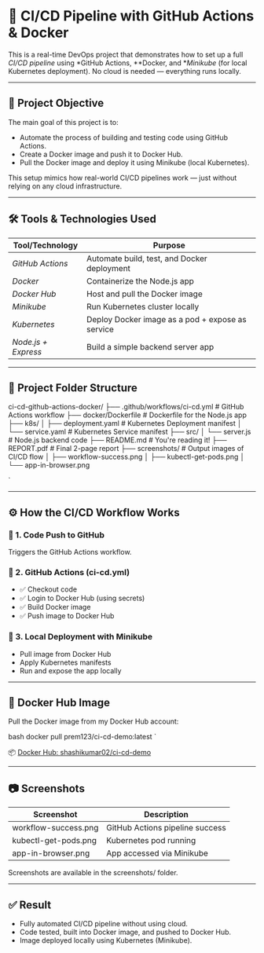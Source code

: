 # 🚀 CI/CD Pipeline with GitHub Actions & Docker

This is a real-time DevOps project that demonstrates how to set up a full *CI/CD pipeline* using *GitHub Actions, **Docker, and **Minikube* (for local Kubernetes deployment). No cloud is needed — everything runs locally.

---

## 📌 Project Objective

The main goal of this project is to:

- Automate the process of building and testing code using GitHub Actions.
- Create a Docker image and push it to Docker Hub.
- Pull the Docker image and deploy it using Minikube (local Kubernetes).

This setup mimics how real-world CI/CD pipelines work — just without relying on any cloud infrastructure.

---

## 🛠 Tools & Technologies Used

| Tool/Technology    | Purpose                                           |
|--------------------|--------------------------------------------------|
| *GitHub Actions* | Automate build, test, and Docker deployment      |
| *Docker*         | Containerize the Node.js app                     |
| *Docker Hub*     | Host and pull the Docker image                   |
| *Minikube*       | Run Kubernetes cluster locally                   |
| *Kubernetes*     | Deploy Docker image as a pod + expose as service |
| *Node.js + Express* | Build a simple backend server app              |

---

## 📁 Project Folder Structure



ci-cd-github-actions-docker/
├── .github/workflows/ci-cd.yml   # GitHub Actions workflow
├── docker/Dockerfile             # Dockerfile for the Node.js app
├── k8s/
│   ├── deployment.yaml           # Kubernetes Deployment manifest
│   └── service.yaml              # Kubernetes Service manifest
├── src/
│   └── server.js                 # Node.js backend code
├── README.md                     # You're reading it!
├── REPORT.pdf                    # Final 2-page report
├── screenshots/                  # Output images of CI/CD flow
│   ├── workflow-success.png
│   ├── kubectl-get-pods.png
│   └── app-in-browser.png

`

---

## ⚙ How the CI/CD Workflow Works

### 🔹 1. Code Push to GitHub
Triggers the GitHub Actions workflow.

### 🔹 2. GitHub Actions (ci-cd.yml)
- ✅ Checkout code
- ✅ Login to Docker Hub (using secrets)
- ✅ Build Docker image
- ✅ Push image to Docker Hub

### 🔹 3. Local Deployment with Minikube
- Pull image from Docker Hub
- Apply Kubernetes manifests
- Run and expose the app locally

---

## 🐳 Docker Hub Image

Pull the Docker image from my Docker Hub account:

bash
docker pull prem123/ci-cd-demo:latest
`

📦 [Docker Hub: shashikumar02/ci-cd-demo](https://hub.docker.com/r/shashikumar02/ci-cd-demo)

---

## 📷 Screenshots

| Screenshot             | Description                     |
| ---------------------- | ------------------------------- |
| workflow-success.png | GitHub Actions pipeline success |
| kubectl-get-pods.png | Kubernetes pod running          |
| app-in-browser.png   | App accessed via Minikube       |

Screenshots are available in the screenshots/ folder.

---

## ✅ Result

* Fully automated CI/CD pipeline without using cloud.
* Code tested, built into Docker image, and pushed to Docker Hub.
* Image deployed locally using Kubernetes (Minikube).
